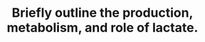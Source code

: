 ---
title: "Briefly outline the production, metabolism, and role of lactate."
entityType: SAQ
exam: PEX
college: ANZCA
year: 2023
sitting: A
question: 13
passRate: 23
EC_expectedDomains:
- "Production
◦ The production of lactate occurs normally in the body. This accounts for the normal plasma level of approximately 1 mmol/L.
◦ Brief explanation of the glycolytic pathway yielding pyruvate (and NADH). Pyruvate either enters the TCA cycle or is converted to lactate."
- "Metabolism
◦ Lactate can be converted back to pyruvate in any tissue with lactate dehydrogenase.
◦ A description of the Cori cycle was expected."
- "Roles
◦ Facilitate ongoing glycolysis by regeneration of NAD+ from NADH.
◦ Allow ongoing ATP generation in peripheral tissues when the TCA cycle cannot accept all the pyruvate (e.g. low O2 or excessive production) by offloading some of the metabolic work to the liver (Cori cycle). This is essential during exercise.
◦ Allow ongoing ATP generation in tissues which lack mitochondria (e.g. red cells)."
EC_extraCredit:
- "Recognising that glycolysis is an anaerobic metabolic process that occurs throughout the body all the time, and exclusively so in some tissues."
- "Causes of increased lactate – increased production (e.g. adrenaline, exercise); or decreased clearance (e.g. liver impairment). Tissue hypoxia falls under both headings."
- "Understanding the “lactate sink”, and oxygen debt."
- "Quantifying numbers for ATP and NAD+ production."
EC_errorsCommon:
- "Assuming that the presence of lactate is always pathological."
- "Focusing on lactate only as a “marker of ischaemia”."
- "Confusing the terms “anaerobic” and “hypoxic”."
- "Incorrect use of the terms glycolysis, gluconeogenesis (also glycogenesis, glycogenolysis)"
- "Incorrect or incomplete understanding of the Cori cycle. It is not solely the process of gluconeogenesis in the liver, but is a cycle between peripheral tissue (muscle) and the liver."
- "Confusing lactate with ketones."
- "Focusing on the causes or effects of metabolic acidosis."
- "Vague or incorrect biochemical statements (e.g. regarding “bicarbonate formation”)."
- "The roles of lactate were frequently omitted."
---